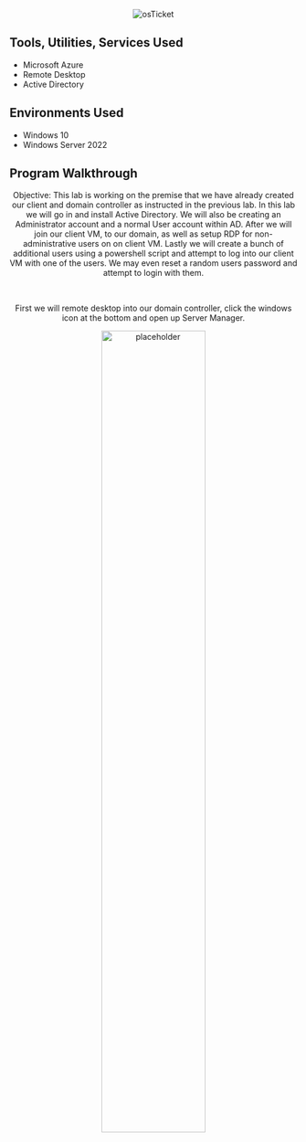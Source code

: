 <p align="center">
    <img src="https://i.imgur.com/8EzPyDZ.png" alt=osTicket logo"/>  
    
    
## Tools, Utilities, Services Used
- Microsoft Azure <br>
- Remote Desktop <br>
- Active Directory

## Environments Used
- Windows 10 <br>
- Windows Server 2022
  

## Program Walkthrough
<p align="center">
    Objective: This lab is working on the premise that we have already created our client and domain controller as instructed in the previous lab. In this lab we will go in and install Active Directory. We will also be creating an Administrator account and a normal User account within AD. After we will join our client VM, to our domain, as well as setup RDP for non-administrative users on on client VM. Lastly we will create a bunch of additional users using a powershell script and attempt to log into our client VM with one of the users. We may even reset a random users password and attempt to login with them.
</p>
<br>

<p align="center">
   First we will remote desktop into our domain controller, click the windows icon at the bottom and open up Server Manager. 
</p>

<p align="center">
    <img src="https://i.imgur.com/F2NCTYy.png" height="60%" width="60%" alt="placeholder"/>
</p>
<br> 
